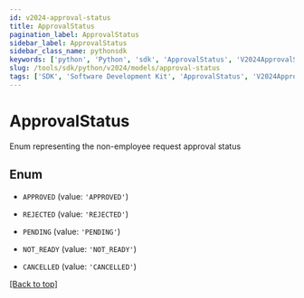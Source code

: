 ```yaml
---
id: v2024-approval-status
title: ApprovalStatus
pagination_label: ApprovalStatus
sidebar_label: ApprovalStatus
sidebar_class_name: pythonsdk
keywords: ['python', 'Python', 'sdk', 'ApprovalStatus', 'V2024ApprovalStatus'] 
slug: /tools/sdk/python/v2024/models/approval-status
tags: ['SDK', 'Software Development Kit', 'ApprovalStatus', 'V2024ApprovalStatus']
---
```


# ApprovalStatus

Enum representing the non-employee request approval status

## Enum

* `APPROVED` (value: `'APPROVED'`)

* `REJECTED` (value: `'REJECTED'`)

* `PENDING` (value: `'PENDING'`)

* `NOT_READY` (value: `'NOT_READY'`)

* `CANCELLED` (value: `'CANCELLED'`)

[[Back to top]](#) 

